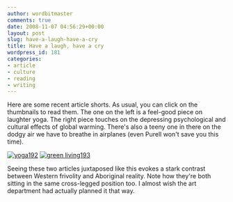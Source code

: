 ```yaml
---
author: wordbitmaster
comments: true
date: 2008-11-07 04:56:29+00:00
layout: post
slug: have-a-laugh-have-a-cry
title: Have a laugh, have a cry
wordpress_id: 181
categories:
- article
- culture
- reading
- writing
---
```


Here are some recent article shorts. As usual, you can click on the thumbnails to read them. The one on the left is a feel-good piece on laughter yoga. The right piece touches on the depressing psychological and cultural effects of global warming. There's also a teeny one in there on the dodgy air we have to breathe in airplanes (even Purell won't save you this time).

[![yoga192](http://wordbit.freehostia.com/wp-content/uploads/2008/11/yoga192.jpg)](http://wordbit.freehostia.com/scans/laughteryoga.html) [![green living193](http://wordbit.freehostia.com/wp-content/uploads/2008/11/green%20living193.jpg)](http://wordbit.freehostia.com/scans/greenlivingnov08.html)

Seeing these two articles juxtaposed like this evokes a stark contrast between Western frivolity and Aboriginal reality. Note how they're both sitting in the same cross-legged position too. I almost wish the art department had actually planned it that way.
